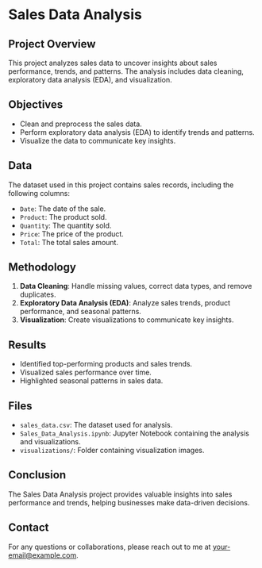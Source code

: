 # Sales Data Analysis

## Project Overview

This project analyzes sales data to uncover insights about sales performance, trends, and patterns. The analysis includes data cleaning, exploratory data analysis (EDA), and visualization.

## Objectives

- Clean and preprocess the sales data.
- Perform exploratory data analysis (EDA) to identify trends and patterns.
- Visualize the data to communicate key insights.

## Data

The dataset used in this project contains sales records, including the following columns:
- `Date`: The date of the sale.
- `Product`: The product sold.
- `Quantity`: The quantity sold.
- `Price`: The price of the product.
- `Total`: The total sales amount.

## Methodology

1. **Data Cleaning**: Handle missing values, correct data types, and remove duplicates.
2. **Exploratory Data Analysis (EDA)**: Analyze sales trends, product performance, and seasonal patterns.
3. **Visualization**: Create visualizations to communicate key insights.

## Results

- Identified top-performing products and sales trends.
- Visualized sales performance over time.
- Highlighted seasonal patterns in sales data.

## Files

- `sales_data.csv`: The dataset used for analysis.
- `Sales_Data_Analysis.ipynb`: Jupyter Notebook containing the analysis and visualizations.
- `visualizations/`: Folder containing visualization images.

## Conclusion

The Sales Data Analysis project provides valuable insights into sales performance and trends, helping businesses make data-driven decisions.

## Contact

For any questions or collaborations, please reach out to me at your-email@example.com.
